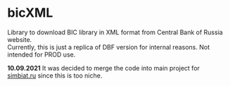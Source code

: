 # bicXML
 Library to download BIC library in XML format from Central Bank of Russia website.  
Currently, this is just a replica of DBF version for internal reasons. Not intended for PROD use.

**10.09.2021**
It was decided to merge the code into main project for [simbiat.ru](https://github.com/Simbiat/simbiat.ru/tree/master/lib/bicXML/src/bicXML) since this is too niche.

